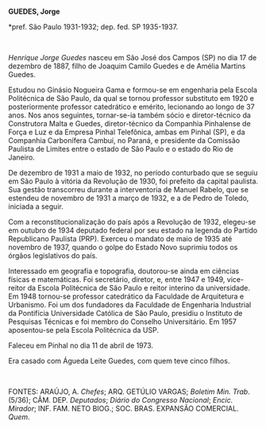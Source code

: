 **GUEDES, Jorge**

\*pref. São Paulo 1931-1932; dep. fed. SP 1935-1937.

 

*Henrique Jorge Guedes* nasceu em São José dos Campos (SP) no dia 17 de
dezembro de 1887, filho de Joaquim Camilo Guedes e de Amélia Martins
Guedes.

Estudou no Ginásio Nogueira Gama e formou-se em engenharia pela Escola
Politécnica de São Paulo, da qual se tornou professor substituto em 1920
e posteriormente professor catedrático e emérito, lecionando ao longo de
37 anos. Nos anos seguintes, tornar-se-ia também sócio e diretor-técnico
da Construtora Malta e Guedes, diretor-técnico da Companhia Pinhalense
de Força e Luz e da Empresa Pinhal Telefônica, ambas em Pinhal (SP), e
da Companhia Carbonífera Cambuí, no Paraná, e presidente da Comissão
Paulista de Limites entre o estado de São Paulo e o estado do Rio de
Janeiro.

De dezembro de 1931 a maio de 1932, no período conturbado que se seguiu
em São Paulo à vitória da Revolução de 1930, foi prefeito da capital
paulista. Sua gestão transcorreu durante a interventoria de Manuel
Rabelo, que se estendeu de novembro de 1931 a março de 1932, e a de
Pedro de Toledo, iniciada a seguir.

Com a reconstitucionalização do país após a Revolução de 1932, elegeu-se
em outubro de 1934 deputado federal por seu estado na legenda do Partido
Republicano Paulista (PRP). Exerceu o mandato de maio de 1935 até
novembro de 1937, quando o golpe do Estado Novo suprimiu todos os órgãos
legislativos do país.

Interessado em geografia e topografia, doutorou-se ainda em ciências
físicas e matemáticas. Foi secretário, diretor, e, entre 1947 e 1949,
vice-reitor da Escola Politécnica de São Paulo e reitor interino da
universidade. Em 1948 tornou-se professor catedrático da Faculdade de
Arquitetura e Urbanismo. Foi um dos fundadores da Faculdade de
Engenharia Industrial da Pontifícia Universidade Católica de São Paulo,
presidiu o Instituto de Pesquisas Técnicas e foi membro do Conselho
Universitário. Em 1957 aposentou-se pela Escola Politécnica da USP.

Faleceu em Pinhal no dia 11 de abril de 1973.

Era casado com Águeda Leite Guedes, com quem teve cinco filhos.

 

FONTES: ARAÚJO, A. *Chefes*; ARQ. GETÚLIO VARGAS; *Boletim Min. Trab*.
(5/36); CÂM. DEP. *Deputados*; *Diário do Congresso Nacional*; *Encic.
Mirador*; INF. FAM. NETO BIOG.; SOC. BRAS. EXPANSÃO COMERCIAL. *Quem*.

 

